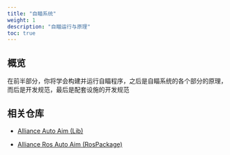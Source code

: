 ```yaml
---
title: "自瞄系统"
weight: 1
description: "自瞄运行与原理"
toc: true
---
```



## 概览

在前半部分，你将学会构建并运行自瞄程序，之后是自瞄系统的各个部分的原理，而后是开发规范，最后是配套设施的开发规范

## 相关仓库

- [Alliance Auto Aim (Lib)](https://github.com//alliance-algorithm/alliance_auto_aim)

- [Alliance Ros Auto Aim (RosPackage)](https://github.com//alliance-algorithm/alliance_ros_auto_aim)